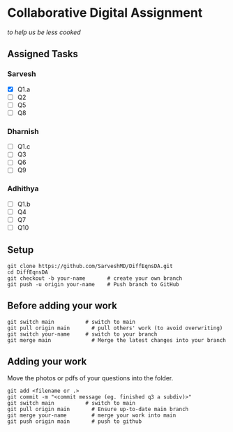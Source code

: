 # Collaborative Digital Assignment

_to help us be less cooked_

## Assigned Tasks

### Sarvesh

-   [x] Q1.a
-   [ ] Q2
-   [ ] Q5
-   [ ] Q8

### Dharnish

-   [ ] Q1.c
-   [ ] Q3
-   [ ] Q6
-   [ ] Q9

### Adhithya

-   [ ] Q1.b
-   [ ] Q4
-   [ ] Q7
-   [ ] Q10

## Setup

```
git clone https://github.com/SarveshMD/DiffEqnsDA.git
cd DiffEqnsDA
git checkout -b your-name       # create your own branch
git push -u origin your-name    # Push branch to GitHub
```

## Before adding your work

```
git switch main          # switch to main
git pull origin main       # pull others' work (to avoid overwriting)
git switch your-name     # switch to your branch
git merge main             # Merge the latest changes into your branch
```

## Adding your work

Move the photos or pdfs of your questions into the folder.

```
git add <filename or .>
git commit -m "<commit message (eg. finished q3 a subdiv)>"
git switch main          # switch to main
git pull origin main       # Ensure up-to-date main branch
git merge your-name        # merge your work into main
git push origin main       # push to github
```
